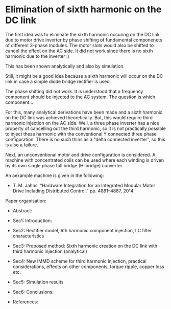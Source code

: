 # Elimination of sixth harmonic on the DC link

The first idea was to eliminate the sixth harmonic occuring on the DC link due to motor drive inverter by phase shifting of fundamental componenets of different 3-phase modules. The motor slots would also be shifted to cancel the effect on the AC side. It did not work since there is no sixth harmonic due to the inverter :)

This has been shown analytically and also by simulation.

Still, it might be a good idea because a sixth harmonic will occur on the DC link in case a simple diode bridge rectifier is used.

The phase shifting did not work. It is understood that a frequency component should be injected to the AC system. The question is which component...

For this, many analytical derivations have been made and a sixth harmonic on the DC link was achieved theoretically. But, this would require third harmonic injection on the AC side. Well, a three phase inverter has a nice property of cancelling out the third harmonic, so it is not practically possible to inject these harmonic with the conventional Y connected three phase configuration. There is no such thins as a "delta connected inverter", so this is also a failure.

Next, an unconventional motor and drive configuration is considered. A machine with concentrated coils can be used where each winding is driven by its own single phase full bridge (H-bridge) converter.

An aexample machine is given in the following:
* T. M. Jahns, “Hardware Integration for an Integrated Modular Motor Drive Including Distributed Control,” pp. 4881–4887, 2014.

Paper organisation:
- Abstract:

- Sec1: Introduction:

- Sec2: Rectifier model, 6th harmonic component injection, LC filter characteristics

- Sec3: Proposed method: Sixth harmonic creation on the DC link with third harmonic injection (analytical)

- Sec4: New IMMD scheme for third harmonic injection, practical considerations, effects on other components, torque ripple, copper loss etc.

- Sec5: Simulation results

- Sec6: Conclusions:

- References:
